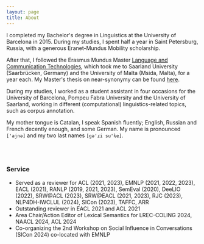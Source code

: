 ```yaml
---
layout: page
title: About
---
```


I completed my Bachelor's degree in Linguistics at the University of Barcelona in 2015. During my studies, I spent half a year in Saint Petersburg, Russia, with a generous Eranet-Mundus Mobility scholarship.

After that, I followed the Erasmus Mundus Master [Language and Communication Technologies](https://lct-master.org/), which took me to Saarland University (Saarbrücken, Germany) and the University of Malta (Msida, Malta), for a year each. My Master's thesis on near-synonymy can be found [here](https://lct-master.org/getfile.php?id=2682&n=1&dt=TH&ft=pdf&type=TH).

During my studies, I worked as a student assistant in four occasions for the University of Barcelona, Pompeu Fabra University and the University of Saarland, working in different (computational) linguistics-related topics, such as corpus annotation.

My mother tongue is Catalan, I speak Spanish fluently; English, Russian and French decently enough, and some German. My name is pronounced `['ajnə]` and my two last names `[gə'ɾi su'ɫe]`.


<br>
<br>


### Service

* Served as a reviewer for ACL (2021, 2023),  EMNLP (2021, 2022, 2023), EACL (2021), RANLP (2019, 2021, 2023), SemEval (2020), DeeLIO (2022), SRW@ACL (2023), SRW@EACL (2021, 2023), RJC (2023), NLP4DH-IWCLUL (2024), SICon (2023), TAFFC, ARR
* Outstanding reviewer in EACL 2021 and ACL 2021
* Area Chair/Action Editor of Lexical Semantics for LREC-COLING 2024, NAACL 2024, ACL 2024
* Co-organizing the 2nd Workshop on Social Influence in Conversations (SICon 2024) co-located with EMNLP
